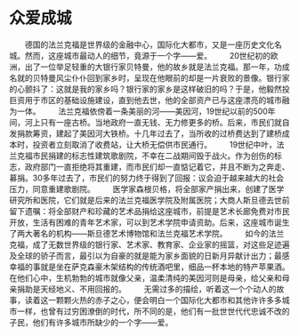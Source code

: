 # 众爱成城
　　德国的法兰克福是世界级的金融中心，国际化大都市，又是一座历史文化名城。然而，这座城市最动人的细节，竟源于一个字——爱。 
　　20世纪初的欧洲，出了一位举足轻重的大银行家贝特曼，他的故乡就是法兰克福。那一年，功成名就的贝特曼风尘仆仆回到家乡时，呈现在他眼前的却是一片衰败的景像。银行家的心颤抖了：这就是我的家乡吗？银行家的家乡是这样破旧的吗？于是，他毅然投巨资用于市区的基础设施建设，直到他去世，他的全部资产已与这座漂亮的城市融为一体。 
　　法兰克福依傍着一条美丽的河——美因河，19世纪以前的500年间，河上只有一座古桥。当地政府一直无钱、无力修更多的桥。后来，市民们就自发捐款筹资，建起了美因河大铁桥。十几年过去了，当所收的过桥费达到了建桥成本时，投资者立刻取消了收费站，让大桥无偿供市民通行。 
　　19世纪中叶，法兰克福市民捐建的标志性建筑歌剧院，不幸在二战期间毁于战火。作为创伤的标志，政府部门一直拒绝将其重建，而市民们却一直惦记着它，并且不断为之奔走、募捐。30多年过去了，市民们的努力终于得到了回报：议会迫于越来越大的社会压力，同意重建歌剧院。 
　　医学家森根贝格，将全部家产捐出来，创建了医学研究所和医院，它们就是后来的法兰克福医学院及附属医院；大商人斯旦德去世前留下遗嘱：将全部财产和珍藏的艺术品捐给这座城市，前提是艺术长廊免费对市民开放，生活有困难的青年艺术家，可以到艺术学院申请资助。后来，这座城市诞生了两大著名的机构——斯旦德艺术博物馆和法兰克福艺术学院。 
　　如今的法兰克福，成了无数世界级的银行家、艺术家、教育家、企业家的摇篮，对这些足迹遍及全球的骄子而言，最引以为自豪的就是能为家乡面貌的日新月异献计出力；最感幸福的事就是坐在萨克森豪木架结构的传统酒吧里，细品一杯本地的特产苹果酒。在他们心中，生机勃勃的城市就像父亲，温柔清纯的美因河则是母亲，给父亲和母亲捐助是天经地义、不用回报的。 
　　无需过多的描绘，听着这一个个动人的故事，读着这一颗颗火热的赤子之心，便会明白一个国际化大都市和其他许许多多城市一样，也曾有过穷困潦倒的时代，所不同的是，他们有一批世世代代忠诚不改的子民，他们有许多城市所缺少的一个字——爱。
 